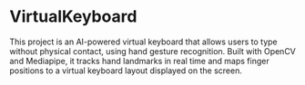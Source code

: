 # VirtualKeyboard
This project is an AI-powered virtual keyboard that allows users to type without physical contact, using hand gesture recognition. Built with OpenCV and Mediapipe, it tracks hand landmarks in real time and maps finger positions to a virtual keyboard layout displayed on the screen.
